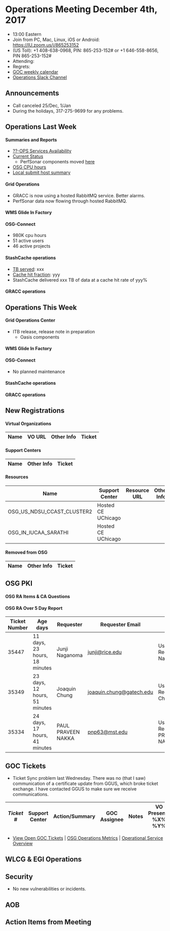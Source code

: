 # Operations Meeting December 4th, 2017
   * 13:00 Eastern 
   * Join from PC, Mac, Linux, iOS or Android: https://IU.zoom.us/j/865253152
   * (US Toll): +1 408-638-0968, PIN: 865-253-152# or +1 646-558-8656, PIN 865-253-152#
   * Attending: 
   * Regrets: 
   * [GOC weekly calendar](http://www.google.com/calendar/embed?src=c1htpcfoe6btrtc7n3uddg8mvs%40group.calendar.google.com&ctz=America/New_York)
   * [Operations Slack Channel](https://opensciencegrid.slack.com/messages/C5GAYBGA0/)

## Announcements
   * Call canceled 25/Dec, 1/Jan
   * During the holidays, 317-275-9699 for any problems. 

## Operations Last Week
#### Summaries and Reports
   * [??-OPS Services Availability](http://monitor.grid.iu.edu/availability/avail_week_overview.html)
   * [Current Status](http://monitor.grid.iu.edu/availability/production.html)
      * PerfSonar components moved [here](http://monitor.grid.iu.edu/availability/perfsonar.html)
   * [OSG CPU hours](http://tinyurl.com/mf96b88)
   * [Local submit host summary](http://osg-flock.grid.iu.edu/overview/)
   

#### Grid Operations 
   * GRACC is now using a hosted RabbitMQ service. Better alarms.
   * PerfSonar data now flowing through hosted RabbitMQ.

#### WMS Glide In Factory

#### OSG-Connect
   * 980K cpu hours
   * 51 active users
   * 46 active projects

#### StashCache operations
   * [TB served](http://tinyurl.com/ydaereyo): xxx
   * [Cache hit fraction](http://tinyurl.com/ydaereyo): yyy
   * StashCache delivered xxx TB of data at a cache hit rate of yyy%

#### GRACC operations
   
## Operations This Week
      
#### Grid Operations Center
   * ITB release, release note in preparation
      * Oasis components
      
#### WMS Glide In Factory

#### OSG-Connect 
   * No planned maintenance
   
#### StashCache operations

#### GRACC operations

## New Registrations

#### Virtual Organizations
| Name | VO URL | Other Info | Ticket |
| ---- | ------ | ---------- | ------ |

#### Support Centers
| Name | Other Info | Ticket |
| ---- | ---------- | ------ |

#### Resources
| Name | Support Center | Resource URL | Other Info | Ticket |
| ---- | -------------- | ------------ | ---------- | ------ |
| OSG_US_NDSU_CCAST_CLUSTER2 | Hosted CE UChicago |
| OSG_IN_IUCAA_SARATHI | Hosted CE UChicago |

#### Removed from OSG
| Name | Other Info | Ticket |
| ---- | ---------- | ------ |

## OSG PKI

#### OSG RA Items & CA Questions

#### OSG RA Over 5 Day Report
| Ticket Number	|Age days	|Requester	|Requester Email		|Request |
| --------- | ------- | --------- | ----------------- | ------ |
| 35447 | 11 days, 23 hours, 18 minutes | Junji Naganoma | junji@rice.edu | User Certificate Request for Junji Naganoma(VO:XENON) |
| 35349 | 23 days, 12 hours, 51 minutes | Joaquin Chung | joaquin.chung@gatech.edu | User Certificate Request for Joaquin Chung(VO:ANL) |
| 35334 | 24 days, 17 hours, 41 minutes | PAUL PRAVEEN NAKKA | pnp63@mst.edu | User Certificate Request for PAUL PRAVEEN NAKKA(VO:SBGrid) |
## GOC Tickets

   * Ticket Sync problem last Wednesday.  There was no (that I saw) communication of a certificate update from GGUS, which broke ticket exchange.  I have contacted GGUS to make sure we receive communications.

| *Ticket #* | Support Center | Action/Summary | GOC Assignee | Notes | VO Present? %X% %Y%|
| ---------- | -------------- | -------------- | ------------ | ----- | ------------------ |


   * [View Open GOC Tickets](https://ticket.grid.iu.edu/goc/list/open) | [OSG Operations Metrics](https://twiki.grid.iu.edu/bin/view/Operations/TicketReports) | [Operational Service Overview](http://myosg.grid.iu.edu/miscstatus?count_sg_1&count_active=on&count_enabled=on&datasource=status)


## WLCG & EGI Operations

## Security    
   * No new vulnerabilities or incidents.
   
## AOB
   
## Action Items from Meeting
